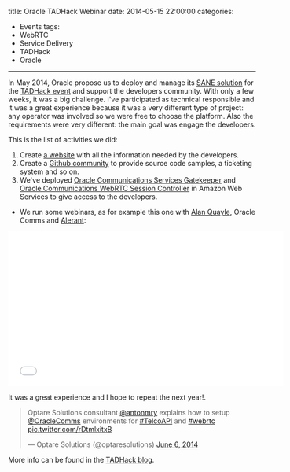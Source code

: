 title: Oracle TADHack Webinar
date: 2014-05-15 22:00:00
categories:
- Events
tags:
- WebRTC
- Service Delivery
- TADHack
- Oracle
---

In May 2014, Oracle propose us to deploy and manage its [SANE solution](http://www.oracle.com/us/products/applications/communications/service-network-evolution/index.html) for the [TADHack event](http://tadhack.com/2014/) and support the developers community. With only a few weeks, it was a big challenge. I've participated as technical responsible and it was a great experience because it was a very different type of project: any operator was involved so we were free to choose the platform. Also the requirements were very different: the main goal was engage the developers.

This is the list of activities we did:
1. Create [a website](http://tadhack.optaresolutions.com/) with all the information needed by the developers.
2. Create a [Github community](https://github.com/OTADHack) to provide source code samples, a ticketing system and so on.
3. We've deployed [Oracle Communications Services Gatekeeper](http://www.oracle.com/us/products/applications/communications/connected-digital-lifestyle/services-gatekeeper/overview/index.html) and [Oracle Communications WebRTC Session Controller](http://www.oracle.com/us/products/applications/communications/web-rtc-session-controller/overview/index.html) in Amazon Web Services to give access to the developers.
* We run some webinars, as for example this one with [Alan Quayle](http://www.alanquayle.com/), Oracle Comms and [Alerant](http://www.alerant.com/):

<iframe width="560" height="315" src="//www.youtube.com/embed/0NXr68zvGrA" frameborder="0" allowfullscreen></iframe>

It was a great experience and I hope to repeat the next year!.

<blockquote class="twitter-tweet" lang="en"><p>Optare Solutions consultant <a href="https://twitter.com/antonmry">@antonmry</a> explains how to setup <a href="https://twitter.com/OracleComms">@OracleComms</a> environments for <a href="https://twitter.com/hashtag/TelcoAPI?src=hash">#TelcoAPI</a> and <a href="https://twitter.com/hashtag/webrtc?src=hash">#webrtc</a> <a href="http://t.co/rDtmlxitxB">pic.twitter.com/rDtmlxitxB</a></p>&mdash; Optare Solutions (@optaresolutions) <a href="https://twitter.com/optaresolutions/status/474938349778903040">June 6, 2014</a></blockquote>
<script async src="//platform.twitter.com/widgets.js" charset="utf-8"></script>

More info can be found in the [TADHack blog](http://blog.tadhack.com/2014/05/05/oracle-webinar/).
